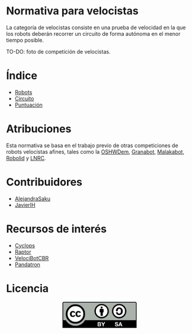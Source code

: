 # Normativa para velocistas
La categoría de velocistas consiste en una prueba de velocidad en la que los robots deberán recorrer un circuito de forma autónoma en el menor tiempo posible.

TO-DO: foto de competición de velocistas.

# Índice

 - [Robots](robots.md)
 - [Circuito](circuito.md)
 - [Puntuación](puntuacion.md)


# Atribuciones

Esta normativa se basa en el trabajo previo de otras competiciones de robots velocistas afines, tales como la [OSHWDem](https://oshwdem.org/), [Granabot](http://www.granabot.es/), [Malakabot](http://malakabot.com/), [Robolid](http://robolid.es/) y [LNRC](http://lnrc.es/).

# Contribuidores

 - [AlejandraSaku](https://github.com/AlejandraSaku)
 - [JavierIH](https://github.com/JavierIH)

# Recursos de interés

 - [Cyclops](https://github.com/Resaj/cyclops-project)
 - [Raptor](https://bricolabs.cc/wiki/proyectos/raptor)
 - [VelociBotCBR](http://www.cantabrobots.es/?page_id=179)
 - [Pandatron](https://github.com/JavierIH/pandatron)

# Licencia

<p align="center"><img src="images/by-sa.png" width="200" align = "center"></p>
